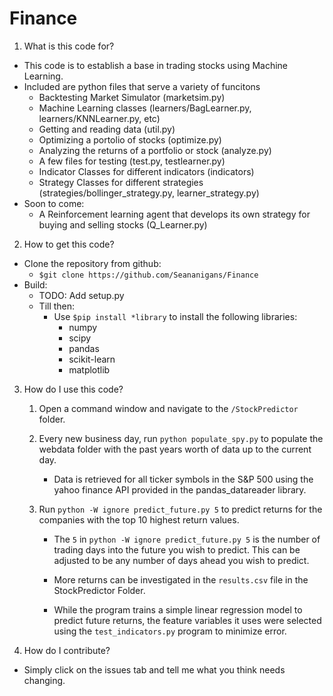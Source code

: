 # Finance
1) What is this code for?
* This code is to establish a base in trading stocks using Machine Learning.
* Included are python files that serve a variety of funcitons
    * Backtesting Market Simulator (marketsim.py)
    * Machine Learning classes (learners/BagLearner.py, learners/KNNLearner.py, etc)
    * Getting and reading data (util.py)
    * Optimizing a portolio of stocks (optimize.py)
    * Analyzing the returns of a portfolio or stock (analyze.py)
    * A few files for testing (test.py, testlearner.py)
    * Indicator Classes for different indicators (indicators)
    * Strategy Classes for different strategies (strategies/bollinger_strategy.py, learner_strategy.py)
* Soon to come:
    * A Reinforcement learning agent that develops its own strategy for buying and selling stocks (Q_Learner.py)

2) How to get this code?
* Clone the repository from github:
   * `$git clone https://github.com/Seananigans/Finance`
* Build:
   * TODO: Add setup.py
   * Till then:
      * Use `$pip install *library` to install the following libraries:
         * numpy
         * scipy
         * pandas
         * scikit-learn
         * matplotlib

3) How do I use this code?
	1) Open a command window and navigate to the `/StockPredictor` folder.
	
	2) Every new business day, run `python populate_spy.py` to populate the webdata folder with the past years worth of data up to the current day.
	
		* Data is retrieved for all ticker symbols in the S&P 500 using the yahoo finance API provided in the pandas\_datareader library.
	
	3) Run `python -W ignore predict_future.py 5` to predict returns for the companies with the top 10 highest return values.

		* The `5` in `python -W ignore predict_future.py 5` is the number of trading days into the future you wish to predict. This can be adjusted to be any number of days ahead you wish to predict.

		* More returns can be investigated in the `results.csv` file in the StockPredictor Folder.

		* While the program trains a simple linear regression model to predict future returns, the feature variables it uses were selected using the `test_indicators.py` program to minimize error.

4) How do I contribute?
* Simply click on the issues tab and tell me what you think needs changing.
